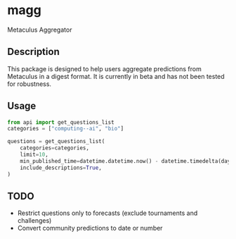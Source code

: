 # magg

Metaculus Aggregator

## Description

This package is designed to help users aggregate predictions from Metaculus in a digest format. 
It is currently in beta and has not been tested for robustness.

## Usage

```python
from api import get_questions_list
categories = ["computing--ai", "bio"]

questions = get_questions_list(
    categories=categories,
    limit=10,
    min_published_time=datetime.datetime.now() - datetime.timedelta(days=15),
    include_descriptions=True,
)
```

## TODO

- Restrict questions only to forecasts (exclude tournaments and challenges)
- Convert community predictions to date or number
